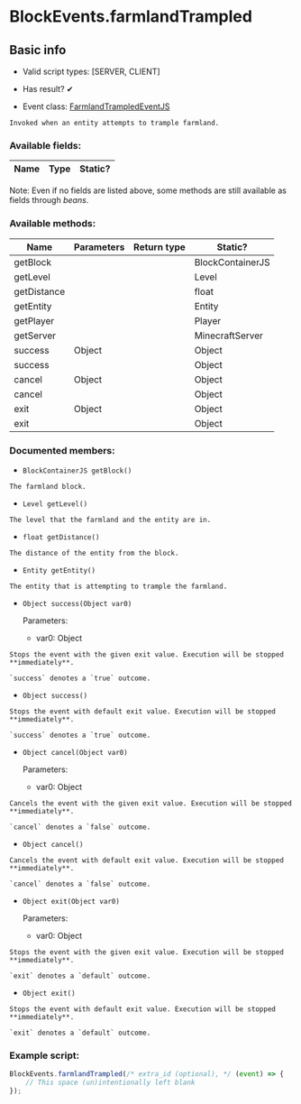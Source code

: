 # BlockEvents.farmlandTrampled

## Basic info

- Valid script types: [SERVER, CLIENT]

- Has result? ✔

- Event class: [FarmlandTrampledEventJS](https://github.com/KubeJS-Mods/KubeJS/tree/2001/common/src/main/java/dev/latvian/mods/kubejs/block/FarmlandTrampledEventJS.java)

```
Invoked when an entity attempts to trample farmland.
```

### Available fields:

| Name | Type | Static? |
| ---- | ---- | ------- |

Note: Even if no fields are listed above, some methods are still available as fields through *beans*.

### Available methods:

| Name | Parameters | Return type | Static? |
| ---- | ---------- | ----------- | ------- |
| getBlock |  |  | BlockContainerJS | ✘ |
| getLevel |  |  | Level | ✘ |
| getDistance |  |  | float | ✘ |
| getEntity |  |  | Entity | ✘ |
| getPlayer |  |  | Player | ✘ |
| getServer |  |  | MinecraftServer | ✘ |
| success | Object |  | Object | ✘ |
| success |  |  | Object | ✘ |
| cancel | Object |  | Object | ✘ |
| cancel |  |  | Object | ✘ |
| exit | Object |  | Object | ✘ |
| exit |  |  | Object | ✘ |


### Documented members:

- `BlockContainerJS getBlock()`
```
The farmland block.
```

- `Level getLevel()`
```
The level that the farmland and the entity are in.
```

- `float getDistance()`
```
The distance of the entity from the block.
```

- `Entity getEntity()`
```
The entity that is attempting to trample the farmland.
```

- `Object success(Object var0)`

  Parameters:
  - var0: Object

```
Stops the event with the given exit value. Execution will be stopped **immediately**.

`success` denotes a `true` outcome.
```

- `Object success()`
```
Stops the event with default exit value. Execution will be stopped **immediately**.

`success` denotes a `true` outcome.
```

- `Object cancel(Object var0)`

  Parameters:
  - var0: Object

```
Cancels the event with the given exit value. Execution will be stopped **immediately**.

`cancel` denotes a `false` outcome.
```

- `Object cancel()`
```
Cancels the event with default exit value. Execution will be stopped **immediately**.

`cancel` denotes a `false` outcome.
```

- `Object exit(Object var0)`

  Parameters:
  - var0: Object

```
Stops the event with the given exit value. Execution will be stopped **immediately**.

`exit` denotes a `default` outcome.
```

- `Object exit()`
```
Stops the event with default exit value. Execution will be stopped **immediately**.

`exit` denotes a `default` outcome.
```



### Example script:

```js
BlockEvents.farmlandTrampled(/* extra_id (optional), */ (event) => {
	// This space (un)intentionally left blank
});
```

